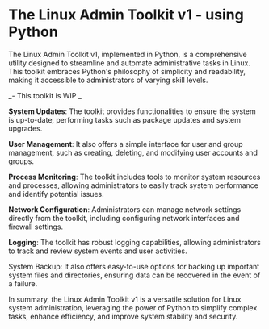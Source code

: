 # The Linux Admin Toolkit v1 - using Python

The Linux Admin Toolkit v1, implemented in Python, is a comprehensive utility designed to streamline and automate administrative tasks in Linux. This toolkit embraces Python's philosophy of simplicity and readability, making it accessible to administrators of varying skill levels.

_- This toolkit is WIP _

**System Updates**: The toolkit provides functionalities to ensure the system is up-to-date, performing tasks such as package updates and system upgrades.

**User Management**: It also offers a simple interface for user and group management, such as creating, deleting, and modifying user accounts and groups.

**Process Monitoring**: The toolkit includes tools to monitor system resources and processes, allowing administrators to easily track system performance and identify potential issues.

**Network Configuration**: Administrators can manage network settings directly from the toolkit, including configuring network interfaces and firewall settings.

**Logging**: The toolkit has robust logging capabilities, allowing administrators to track and review system events and user activities.

System Backup: It also offers easy-to-use options for backing up important system files and directories, ensuring data can be recovered in the event of a failure.

In summary, the Linux Admin Toolkit v1 is a versatile solution for Linux system administration, leveraging the power of Python to simplify complex tasks, enhance efficiency, and improve system stability and security.
